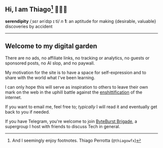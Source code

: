 ## Hi, I am Thiago[^1]  🧑‍💻✨

**serendipity** /ˌsɛr ənˈdɪp ɪ ti/ _n_
**1**: an aptitude for making {desirable, valuable} discoveries by accident

- - -

## Welcome to my digital garden

There are no ads, no affiliate links, no tracking or analytics, no guests
or sponsored posts, no AI slop, and no paywall.

My motivation for the site is to have a space for self-expression and to share
with the world what I've been learning.

I can only hope this will serve as inspiration to others to leave their own mark
on the web in the uphill battle against the
[enshittification](https://en.wikipedia.org/wiki/Enshittification) of the
internet.

If you want to email me, feel free to; _typically_ I will read it and
eventually get back to you if needed.

If you have Telegram, you're welcome to join [ByteBurst
Brigade](https://t.me/+OzLfJRhjA69iNWFh), a supergroup I host with friends to
discuss Tech in general.

[^1]: And I seemingly enjoy footnotes. Thiago Perrotta (`@thiagowfx`)
